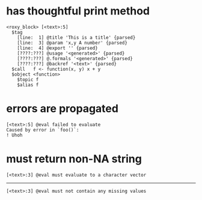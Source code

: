 # has thoughtful print method

    <roxy_block> [<text>:5]
      $tag
        [line:  1] @title 'This is a title' {parsed}
        [line:  3] @param 'x,y A number' {parsed}
        [line:  4] @export '' {parsed}
        [????:???] @usage '<generated>' {parsed}
        [????:???] @.formals '<generated>' {parsed}
        [????:???] @backref '<text>' {parsed}
      $call   f <- function(x, y) x + y
      $object <function> 
        $topic f
        $alias f

# errors are propagated

    [<text>:5] @eval failed to evaluate
    Caused by error in `foo()`:
    ! Uhoh

# must return non-NA string

    [<text>:3] @eval must evaluate to a character vector

---

    [<text>:3] @eval must not contain any missing values

